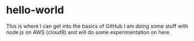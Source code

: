 # hello-world
This is where I can get into the basics of GitHub
I am doing some stuff with node.js on AWS (cloud9) and will do some experimentation on here.
